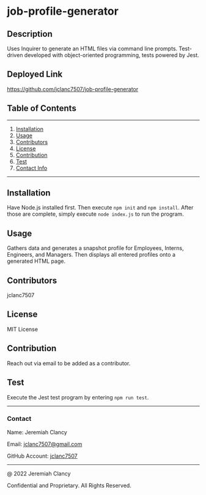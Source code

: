 # **job-profile-generator**

  ## Description

  Uses Inquirer to generate an HTML files via command line prompts. Test-driven developed with object-oriented programming, tests powered by Jest.

  ## Deployed Link
  https://github.com/jclanc7507/job-profile-generator

  ## Table of Contents
----------------
1. [Installation](#installation)
2. [Usage](#usage)
3. [Contributors](#contributors)
4. [License](#license)
5. [Contribution](#contribution)
6. [Test](#test)
7. [Contact Info](#contact)
----------------

## Installation 
Have Node.js installed first. Then execute `npm init` and `npm install`. After those are complete, simply execute `node index.js` to run the program.





## Usage
Gathers data and generates a snapshot profile for Employees, Interns, Engineers, and Managers. Then displays all entered profiles onto a generated HTML page.





## Contributors
jclanc7507





## License
MIT License





## Contribution
Reach out via email to be added as a contributor.





## Test
Execute the Jest test program by entering `npm run test`.

---

### Contact
Name: Jeremiah Clancy

Email: jclanc7507@gmail.com

GitHub Account: [jclanc7507](https://www.github.com/jclanc7507)

---
@ 2022 Jeremiah Clancy

Confidential and Proprietary. All Rights Reserved.

